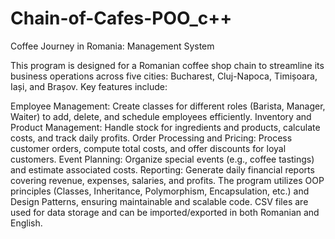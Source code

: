 # Chain-of-Cafes-POO_c++
Coffee Journey in Romania: Management System

This program is designed for a Romanian coffee shop chain to streamline its business operations across five cities: Bucharest, Cluj-Napoca, Timișoara, Iași, and Brașov. Key features include:

Employee Management: Create classes for different roles (Barista, Manager, Waiter) to add, delete, and schedule employees efficiently.
Inventory and Product Management: Handle stock for ingredients and products, calculate costs, and track daily profits.
Order Processing and Pricing: Process customer orders, compute total costs, and offer discounts for loyal customers.
Event Planning: Organize special events (e.g., coffee tastings) and estimate associated costs.
Reporting: Generate daily financial reports covering revenue, expenses, salaries, and profits.
The program utilizes OOP principles (Classes, Inheritance, Polymorphism, Encapsulation, etc.) and Design Patterns, ensuring maintainable and scalable code. CSV files are used for data storage and can be imported/exported in both Romanian and English.
